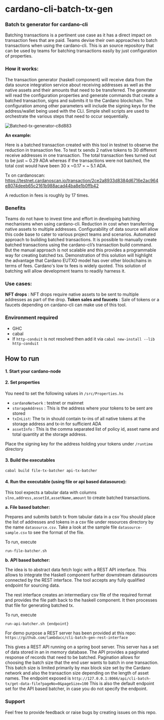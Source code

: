 # cardano-cli-batch-tx-gen
### Batch tx generator for cardano-cli

Batching transactions is a pertinent use case as it has a direct impact on transaction fees that are paid. Teams devise their own approaches to batch transactions when using the cardano-cli. This is an source repository that can be used by teams for batching transactions easily by just configuration of properties.

### How it works:
The transaction generator (haskell component) will receive data from the data source integration service about receiving addresses as well as the native assets and their amounts that need to be transferred.
The generator will read the configuration properties and generate commands that create a batched transaction, signs and submits it to the Cardano blockchain.  The configuration among other parameters will include the signing keys for the address/wallet being used with the CLI. 
Simple shell scripts are used to orchestrate the various steps that need to occur sequentially.

![Batched-tx-generator-c8d883](https://user-images.githubusercontent.com/5955141/174313084-356d6907-24cb-44f7-a7fb-ef3133dff61b.jpg)


**An example:**

Here is a batched transaction created with this tool in testnet to observe the reduction in transaction fee. To test tx sends 2 native tokens to 30 different receive addresses in one transaction. The total transaction fees turned out to be just ~ 0.29 ADA whereas if the transactions were not batched, the total cost would have been 30 x ~0.17 = ~ 5.1 ADA. 

Tx on cardanoscan: https://testnet.cardanoscan.io/transaction/2ce2a8933d8384d6716e2ac964e8074deeb65c2161b988acad44ba8e1b0ffb42

A reduction in fees is roughly by 17 times.

### Benefits

Teams do not have to invest time and effort in developing batching mechanisms when using cardano-cli.
Reduction in cost when transferring native assets to multiple addresses. 
Configurability of data source will allow this code base to cater to various project teams and scenarios.
Automated approach to building batched transactions. It is possible to manually create batched transactions using the cardano-cli’s transaction build command. But the manual approach is not scalable and this provides a programmable way for creating batched txs.
Demonstration of this solution will highlight the advantage that Cardano EUTXO model has over other blockchains in terms of fees. Cardano's low tx fees is widely quoted. This solution of batching will allow development teams to readily harness it.

### Use cases:
**NFT drops** : NFT drops require native assets to be sent to multiple addresses as part of the drop. 
**Token sales and faucets** : Sale of tokens or a faucets depending on cardano-cli can make use of this tool.

### Environment required
- GHC
- cabal
- If `http-conduit` is not resolved then add it via 
`cabal new-install --lib http-conduit`

## How to run


#### 1. Start your cardano-node

#### 2. Set properties

You need to set the following values in `/src/Properties.hs`

- `cardanoNetwork` : testnet or mainnet
- `storageAddress` : This is the address where your tokens to be sent are stored
- `txInList`: The tx in should contain tx-ins of all native tokens at the storage address and tx-in for sufficient ADA
- `assetInfo` : This is the comma separated list of policy id, asset name and total quantity at the storage address. 

Place the signing key for the address holding your tokens under `/runtime` directory


#### 3. Build the executables
```
cabal build file-tx-batcher api-tx-batcher
```

#### 4. Run the executable (using file or api based datasource):

This tool expects a tabular data with columns `slno,address,assetId,assetName,amount` to create batched transactions.


 **a. File based batcher:**

Prepares and submits batch tx from tabular data in a csv
You should place the list of addresses and tokens in a csv file under resources directory by the name `datasource.csv`.
Take a look at the sample file `datasource-sample.csv` to see the format of the file.

To run, execute
```
run-file-batcher.sh
```


 **b. API based batcher:**

The idea is to abstract data fetch logic with a REST API interface. This allows to integrate the Haskell component further downstream datasources connected by the REST interface. The tool accepts any fully qualified endpoint for sourcing data. 

The rest interface creates an intermediary csv file of the required format and provides the file path back to the haskell component. It then processes that file for generating batched tx. 

To run, execute
```
run-api-batcher.sh {endpoint}
```

For demo purpose a REST server has been provided at this repo:
`https://github.com/lambdacc/cli-batch-gen-rest-interface`

This gives a REST API running on a spring boot server. This server has a set of data stored in an in memory database. The API provides a paginated response of records that need to be batched. Pagination allows for choosing the batch size that the end user wants to batch in one transaction. This batch size is limited primarily by max block size set by the Cardano network and also the transaction size depending on the length of asset names. The endpoint exposed is 
`http://127.0.0.1:8066/api/cli-batch-tx/get-data-file?pageNo=0&pageSize=100`
This is also the default endpoint set for the API based batcher, in case you do not specify the endpoint.

### Support
Feel free to provide feedback or raise bugs by creating issues on this repo. 
